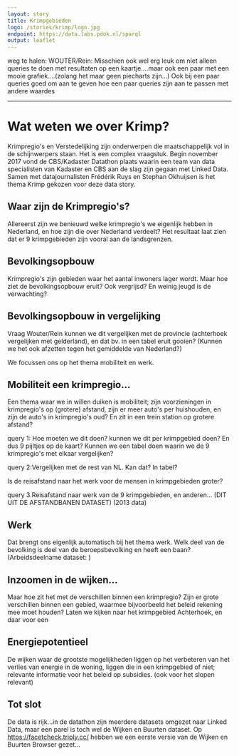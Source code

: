 ```yaml
---
layout: story
title: Krimpgebieden
logo: /stories/krimp/logo.jpg
endpoint: https://data.labs.pdok.nl/sparql
output: leaflet
---
```

weg te halen:
WOUTER/Rein: Misschien ook wel erg leuk om niet alleen queries te doen met resultaten op een kaartje....maar ook een paar met een mooie grafiek....(zolang het maar geen piecharts zijn...)
Ook bij een paar queries goed om aan te geven hoe een paar queries zijn aan te passen met andere waardes

---

# Wat weten we over Krimp?
Krimpregio's en Verstedelijking zijn onderwerpen die maatschappelijk vol in de schijnwerpers staan. Het is een complex vraagstuk. Begin november 2017 vond de CBS/Kadaster Datathon plaats waarin een team van data specialisten van Kadaster en CBS aan de slag zijn gegaan met Linked Data. Samen met datajournalisten Frédérik Ruys en Stephan Okhuijsen is het thema Krimp gekozen voor deze data story.

## Waar zijn de Krimpregio's?

Allereerst zijn we benieuwd welke krimpregio's we eigenlijk hebben in Nederland, en hoe zijn die over Nederland verdeelt? Het resultaat laat zien dat er 9 krimpgebieden zijn vooral aan de landsgrenzen.

<div data-query
     data-query-sparql="krimpregios.rq">
</div>

## Bevolkingsopbouw

Krimpregio's zijn gebieden waar het aantal inwoners lager wordt. Maar hoe ziet de bevolkingsopbouw eruit? Ook vergrijsd? En weinig jeugd is de verwachting?

## Bevolkingsopbouw in vergelijking
Vraag Wouter/Rein kunnen we dit vergelijken met de provincie (achterhoek vergelijken met gelderland), en dat bv. in een tabel eruit gooien?  (Kunnen we het ook afzetten tegen het gemiddelde van Nederland?)

We focussen ons op het thema mobiliteit en werk.

## Mobiliteit een krimpregio...
Een thema waar we in willen duiken is mobiliteit; zijn voorzieningen in krimpregio's op (grotere) afstand, zijn er meer auto's per huishouden, en zijn de auto's in krimpregio's oud? En zit in een trein station op grotere afstand?

query 1: Hoe moeten we dit doen? kunnen we dit per krimpgebied doen? En dus 9 pijltjes op de kaart?
Kunnen we een tabel doen waarin we de 9 krimpregio's met elkaar vergelijken?

query 2:Vergelijken met de rest van NL. Kan dat? In tabel?

Is de reisafstand naar het werk voor de mensen in krimpgebieden groter?

query 3.Reisafstand naar werk van de 9 krimpgebieden, en anderen... (DIT UIT DE AFSTANDBANEN DATASET) (2013 data)

## Werk
Dat brengt ons eigenlijk automatisch bij het thema werk. Welk deel van de bevolking is deel van de beroepsbevolking en heeft een baan? (Arbeidsdeelname dataset: )



## Inzoomen in de wijken...
Maar hoe zit het met de verschillen binnen een krimpregio? Zijn er grote verschillen binnen een gebied, waarmee bijvoorbeeld het beleid rekening mee moet houden? Laten we kijken naar het krimpgebied Achterhoek, en daar voor een

## Energiepotentieel
De wijken waar de grootste mogelijkheden liggen op het verbeteren van het verlies van energie in de woning, liggen die in een krimpgebied of niet; relevante informatie voor het beleid op subsidies. (ook voor het slopen relevant)




## Tot slot
De data is rijk...in de datathon zijn meerdere datasets omgezet naar Linked Data, maar een parel is toch wel de Wijken en Buurten dataset. Op https://facetcheck.triply.cc/ hebben we een eerste versie van de Wijken en Buurten Browser gezet...



<div data-query data-query-sparql="buurten.rq">
</div>
